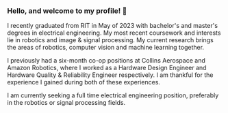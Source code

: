 ### Hello, and welcome to my profile! :wave:
I recently graduated from RIT in May of 2023 with bachelor's and master's degrees in electrical engineering. My most recent coursework and interests lie in robotics and image & signal processing. My current research brings the areas of robotics, computer vision and machine learning together.

I previously had a six-month co-op positions at Collins Aerospace and Amazon Robotics, where I worked as a Hardware Design Engineer and Hardware Quality & Reliability Engineer respectively. I am thankful for the experience I gained during both of these experiences.

I am currently seeking a full time electrical engineering position, preferably in the robotics or signal processing fields.
